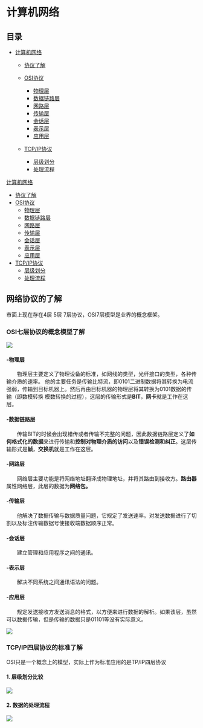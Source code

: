 # 计算机网络

## 目录

- [计算机网络](#计算机网络)
    - [协议了解](#网络协议的了解)
    - [OSI协议](#OSI七层协议)
        - [物理层](####物理层)
        - [数据链路层](####数据链路层)
        - [网路层](####网路层)
        - [传输层](####传输层)
        - [会话层](####会话层)
        - [表示层](####表示层)
        - [应用层](####应用层)

    - [TCP/IP协议](###TCP/IP四层协议的标准了解)
        - [层级划分](#####1.层级划分比较)
        - [处理流程](#####2.数据的处理流程)






<!-- MarkdownTOC -->
[计算机网络](#计算机网络)
  
   - [协议了解](#网络协议的了解)
   - [OSI协议](#OSI七层协议的概念模型了解)
       - [物理层](#物理层)
       - [数据链路层](#数据链路层)
       - [网路层](#-网路层)
       - [传输层](#-传输层)
       - [会话层](#-会话层)
       - [表示层](#-表示层)
       - [应用层](#-应用层) 
   - [TCP/IP协议](#TCPIP四层协议的标准了解)
       - [层级划分](#1-层级划分比较)
       - [处理流程](#2-数据的处理流程)



<!-- /MarkdownTOC -->


    






## 网络协议的了解
   市面上现在存在4层 5层 7层协议，OSI7层模型是业界的概念框架。


### OSI七层协议的概念模型了解
  
 
![](https://s2.ax1x.com/2019/05/20/Ev1xOK.png)

#### -物理层

 &emsp;&emsp;物理层主要定义了物理设备的标准，如网线的类型，光纤接口的类型，各种传输介质的速率。
他的主要任务是传输比特流，即0101二进制数据将其转换为电流强弱，传输到目标机器上。然后再由目标机器的物理层将其转换为0101数据的传输（即数模转换 模数转换的过程），这层的传输形式是**BIT**，**网卡**就是工作在这层。

#### -数据链路层


&emsp;&emsp;传输BIT的时候会出现错传或者传输不完整的问题，因此数据链路层定义了**如何格式化的数据**来进行传输和**控制对物理介质的访问**以及**错误检测和纠正**。这层传输形式是**帧**，**交换机**就是工作在这层。

#### -网路层
&emsp;&emsp;网络层主要功能是将网络地址翻译成物理地址，并将其路由到接收方。**路由器**属性网络层，此层的数据为**网络包。**
#### -传输层
&emsp;&emsp;他解决了数据传输与数据质量问题，它规定了发送速率。对发送数据进行了切割以及标注传输数据号使接收端数据顺序正常。
#### -会话层
&emsp;&emsp;建立管理和应用程序之间的通讯。
#### -表示层
&emsp;&emsp;解决不同系统之间通讯语法的问题。
#### -应用层
&emsp;&emsp;规定发送接收方发送消息的格式，以方便来进行数据的解析。如果该层，虽然可以数据传输，但是传输的数据只是01101等没有实际意义。

![](https://s2.ax1x.com/2019/05/20/Ev1vy6.png)


### TCP/IP四层协议的标准了解
OSI只是一个概念上的模型，实际上作为标准应用的是TP/IP四层协议

#### 1. 层级划分比较

![](https://s2.ax1x.com/2019/05/20/Ev1jQx.png)



#### 2. 数据的处理流程

![](https://s2.ax1x.com/2019/05/20/Ev1XS1.png)